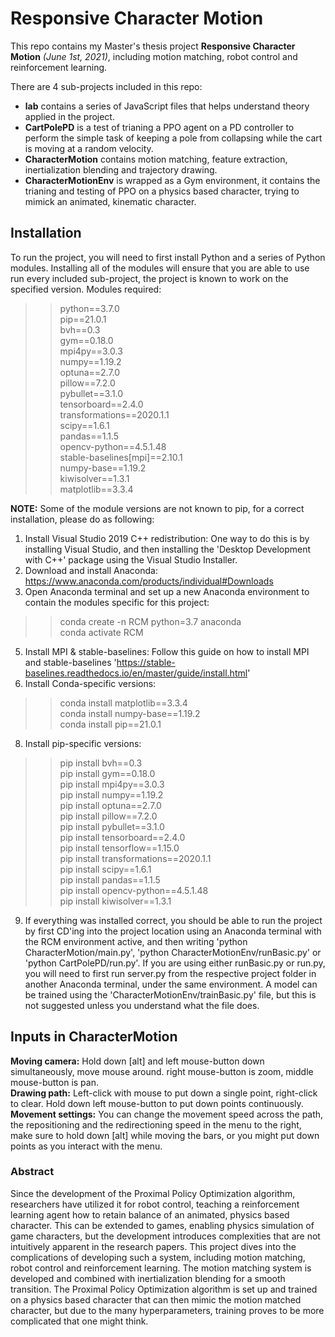 # Responsive Character Motion
This repo contains my Master's thesis project <b>Responsive Character Motion</b> <i>(June 1st, 2021)</i>, including motion matching, robot control and reinforcement learning.

There are 4 sub-projects included in this repo:
- <b>lab</b> contains a series of JavaScript files that helps understand theory applied in the project.
- <b>CartPolePD</b> is a test of trianing a PPO agent on a PD controller to perform the simple task of keeping a pole from collapsing while the cart is moving at a random velocity.
- <b>CharacterMotion</b> contains motion matching, feature extraction, inertialization blending and trajectory drawing.
- <b>CharacterMotionEnv</b> is wrapped as a Gym environment, it contains the trianing and testing of PPO on a physics based character, trying to mimick an animated, kinematic character.

<h2>Installation</h2>
To run the project, you will need to first install Python and a series of Python modules. Installing all of the modules will ensure that you are able to use run every included sub-project, the project is known to work on the specified version. Modules required:

>>python==3.7.0\
>>pip==21.0.1\
>>bvh==0.3\
>>gym==0.18.0\
>>mpi4py==3.0.3\
>>numpy==1.19.2\
>>optuna==2.7.0\
>>pillow==7.2.0\
>>pybullet==3.1.0\
>>tensorboard==2.4.0\
>>transformations==2020.1.1\
>>scipy==1.6.1\
>>pandas==1.1.5\
>>opencv-python==4.5.1.48\
>>stable-baselines[mpi]==2.10.1\
>>numpy-base==1.19.2\
>>kiwisolver==1.3.1\
>>matplotlib==3.3.4

<b>NOTE:</b> Some of the module versions are not known to pip, for a correct installation, please do as following:
1. Install Visual Studio 2019 C++ redistribution: One way to do this is by installing Visual Studio, and then installing the 'Desktop Development with C++' package using the Visual Studio Installer.
2. Download and install Anaconda: https://www.anaconda.com/products/individual#Downloads
3. Open Anaconda terminal and set up a new Anaconda environment to contain the modules specific for this project:
>>conda create -n RCM python=3.7 anaconda\
>>conda activate RCM
5. Install MPI & stable-baselines: Follow this guide on how to install MPI and stable-baselines 'https://stable-baselines.readthedocs.io/en/master/guide/install.html'
7. Install Conda-specific versions:
>>conda install matplotlib==3.3.4\
>>conda install numpy-base==1.19.2\
>>conda install pip==21.0.1
8. Install pip-specific versions:
>>pip install bvh==0.3\
>>pip install gym==0.18.0\
>>pip install mpi4py==3.0.3\
>>pip install numpy==1.19.2\
>>pip install optuna==2.7.0\
>>pip install pillow==7.2.0\
>>pip install pybullet==3.1.0\
>>pip install tensorboard==2.4.0\
>>pip install tensorflow==1.15.0\
>>pip install transformations==2020.1.1\
>>pip install scipy==1.6.1\
>>pip install pandas==1.1.5\
>>pip install opencv-python==4.5.1.48\
>>pip install kiwisolver==1.3.1
9. If everything was installed correct, you should be able to run the project by first CD'ing into the project location using an Anaconda terminal with the RCM environment active, and then writing 'python CharacterMotion/main.py', 'python CharacterMotionEnv/runBasic.py' or 'python CartPolePD/run.py'. If you are using either runBasic.py or run.py, you will need to first run server.py from the respective project folder in another Anaconda terminal, under the same environment. A model can be trained using the 'CharacterMotionEnv/trainBasic.py' file, but this is not suggested unless you understand what the file does.

<h2>Inputs in CharacterMotion</h2>
<b>Moving camera:</b> Hold down [alt] and left mouse-button down simultaneously, move mouse around. right mouse-button is zoom, middle mouse-button is pan.<br/>
<b>Drawing path:</b> Left-click with mouse to put down a single point, right-click to clear. Hold down left mouse-button to put down points continuously.<br/>
<b>Movement settings:</b> You can change the movement speed across the path, the repositioning and the redirectioning speed in the menu to the right, make sure to hold down [alt] while moving the bars, or you might put down points as you interact with the menu.<br/>

<h3>Abstract</h3>
Since the development of the Proximal Policy Optimization algorithm, researchers have utilized it for robot control, teaching a reinforcement learning agent how to retain balance of an animated, physics based character. This can be extended to games, enabling physics simulation of game characters, but the development introduces complexities that are not intuitively apparent in the research papers. This project dives into the complications of developing such a system, including motion matching, robot control and reinforcement learning. The motion matching system is developed and combined with inertialization blending for a smooth transition. The Proximal Policy Optimization algorithm is set up and trained on a physics based character that can then mimic the motion matched character, but due to the many hyperparameters, training proves to be more complicated that one might think.
